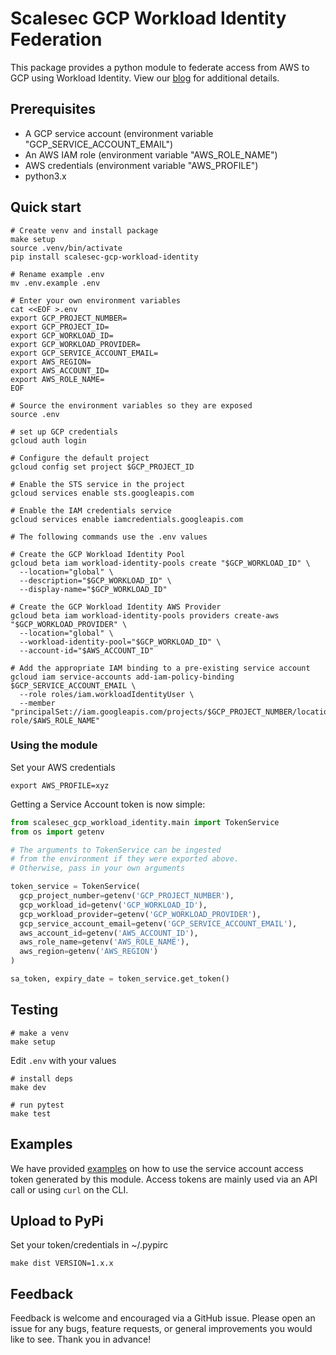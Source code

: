 # Scalesec GCP Workload Identity Federation

This package provides a python module to federate access from AWS to GCP using Workload Identity. View our [blog](https://scalesec.com/blog/access-to-gcp-from-aws-using-workload-identity-federation/) for additional details.

## Prerequisites 
* A GCP service account (environment variable "GCP_SERVICE_ACCOUNT_EMAIL")
* An AWS IAM role (environment variable "AWS_ROLE_NAME")
* AWS credentials (environment variable "AWS_PROFILE")
* python3.x

## Quick start

```shell
# Create venv and install package
make setup
source .venv/bin/activate
pip install scalesec-gcp-workload-identity
```

```shell
# Rename example .env
mv .env.example .env

# Enter your own environment variables
cat <<EOF >.env
export GCP_PROJECT_NUMBER=
export GCP_PROJECT_ID=
export GCP_WORKLOAD_ID=
export GCP_WORKLOAD_PROVIDER=
export GCP_SERVICE_ACCOUNT_EMAIL=
export AWS_REGION=
export AWS_ACCOUNT_ID=
export AWS_ROLE_NAME=
EOF

# Source the environment variables so they are exposed
source .env
```

```shell
# set up GCP credentials
gcloud auth login

# Configure the default project
gcloud config set project $GCP_PROJECT_ID

# Enable the STS service in the project
gcloud services enable sts.googleapis.com

# Enable the IAM credentials service
gcloud services enable iamcredentials.googleapis.com

# The following commands use the .env values

# Create the GCP Workload Identity Pool
gcloud beta iam workload-identity-pools create "$GCP_WORKLOAD_ID" \
  --location="global" \
  --description="$GCP_WORKLOAD_ID" \
  --display-name="$GCP_WORKLOAD_ID"

# Create the GCP Workload Identity AWS Provider
gcloud beta iam workload-identity-pools providers create-aws "$GCP_WORKLOAD_PROVIDER" \
  --location="global" \
  --workload-identity-pool="$GCP_WORKLOAD_ID" \
  --account-id="$AWS_ACCOUNT_ID" 

# Add the appropriate IAM binding to a pre-existing service account
gcloud iam service-accounts add-iam-policy-binding $GCP_SERVICE_ACCOUNT_EMAIL \
  --role roles/iam.workloadIdentityUser \
  --member "principalSet://iam.googleapis.com/projects/$GCP_PROJECT_NUMBER/locations/global/workloadIdentityPools/$GCP_WORKLOAD_ID/attribute.aws_role/arn:aws:sts::${AWS_ACCOUNT_ID}:assumed-role/$AWS_ROLE_NAME"
```

### Using the module

Set your AWS credentials

```shell
export AWS_PROFILE=xyz
```

Getting a Service Account token is now simple:

```python
from scalesec_gcp_workload_identity.main import TokenService
from os import getenv

# The arguments to TokenService can be ingested 
# from the environment if they were exported above.
# Otherwise, pass in your own arguments

token_service = TokenService(
  gcp_project_number=getenv('GCP_PROJECT_NUMBER'),
  gcp_workload_id=getenv('GCP_WORKLOAD_ID'),
  gcp_workload_provider=getenv('GCP_WORKLOAD_PROVIDER'),
  gcp_service_account_email=getenv('GCP_SERVICE_ACCOUNT_EMAIL'),
  aws_account_id=getenv('AWS_ACCOUNT_ID'),
  aws_role_name=getenv('AWS_ROLE_NAME'),
  aws_region=getenv('AWS_REGION')
)

sa_token, expiry_date = token_service.get_token()
```

## Testing

```shell
# make a venv
make setup
```

Edit `.env` with your values

```shell
# install deps
make dev

# run pytest
make test
```

## Examples

We have provided [examples](./examples) on how to use the service account access token generated by this module. Access tokens are mainly used via an API call or using `curl` on the CLI.

## Upload to PyPi

Set your token/credentials in ~/.pypirc

`make dist VERSION=1.x.x`

## Feedback

Feedback is welcome and encouraged via a GitHub issue. Please open an issue for any bugs, feature requests, or general improvements you would like to see. Thank you in advance!
